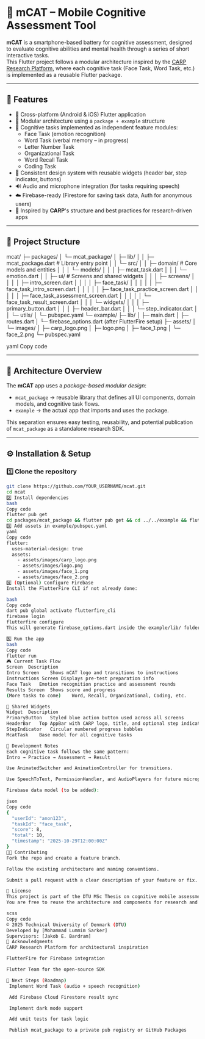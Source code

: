 # 🧠 mCAT – Mobile Cognitive Assessment Tool

**mCAT** is a smartphone-based battery for cognitive assessment, designed to evaluate cognitive abilities and mental health through a series of short interactive tasks.  
This Flutter project follows a modular architecture inspired by the [CARP Research Platform](https://github.com/cph-cachet/carp.sensing-flutter), where each cognitive task (Face Task, Word Task, etc.) is implemented as a reusable Flutter package.

---

## 🚀 Features

- 📱 Cross-platform (Android & iOS) Flutter application
- 🧩 Modular architecture using a `package + example` structure
- 🧠 Cognitive tasks implemented as independent feature modules:
  - Face Task (emotion recognition)
  - Word Task (verbal memory – in progress)
  - Letter Number Task
  - Organizational Task
  - Word Recall Task
  - Coding Task
- 🎨 Consistent design system with reusable widgets (header bar, step indicator, buttons)
- 🔊 Audio and microphone integration (for tasks requiring speech)
- ☁️ Firebase-ready (Firestore for saving task data, Auth for anonymous users)
- 🧰 Inspired by **CARP**'s structure and best practices for research-driven apps

---

## 🧱 Project Structure

mcat/
├─ packages/
│ └─ mcat_package/
│ ├─ lib/
│ │ ├─ mcat_package.dart # Library entry point
│ │ └─ src/
│ │ ├─ domain/ # Core models and entities
│ │ │ └─ models/
│ │ │ ├─ mcat_task.dart
│ │ │ └─ emotion.dart
│ │ ├─ ui/ # Screens and shared widgets
│ │ │ ├─ screens/
│ │ │ │ ├─ intro_screen.dart
│ │ │ │ ├─ face_task/
│ │ │ │ │ ├─ face_task_intro_screen.dart
│ │ │ │ │ ├─ face_task_practice_screen.dart
│ │ │ │ │ ├─ face_task_assessment_screen.dart
│ │ │ │ │ └─ face_task_result_screen.dart
│ │ │ └─ widgets/
│ │ │ ├─ primary_button.dart
│ │ │ ├─ header_bar.dart
│ │ │ └─ step_indicator.dart
│ │ └─ utils/
│ └─ pubspec.yaml
└─ example/
├─ lib/
│ ├─ main.dart
│ ├─ routes.dart
│ └─ firebase_options.dart (after FlutterFire setup)
├─ assets/
│ └─ images/
│ ├─ carp_logo.png
│ ├─ logo.png
│ ├─ face_1.png
│ └─ face_2.png
└─ pubspec.yaml

yaml
Copy code

---

## 🧩 Architecture Overview

The **mCAT** app uses a *package-based modular design*:
- `mcat_package` → reusable library that defines all UI components, domain models, and cognitive task flows.
- `example` → the actual app that imports and uses the package.

This separation ensures easy testing, reusability, and potential publication of `mcat_package` as a standalone research SDK.

---

## ⚙️ Installation & Setup

### 1️⃣ Clone the repository
```bash
git clone https://github.com/YOUR_USERNAME/mcat.git
cd mcat
2️⃣ Install dependencies
bash
Copy code
flutter pub get
cd packages/mcat_package && flutter pub get && cd ../../example && flutter pub get
3️⃣ Add assets in example/pubspec.yaml
yaml
Copy code
flutter:
  uses-material-design: true
  assets:
    - assets/images/carp_logo.png
    - assets/images/logo.png
    - assets/images/face_1.png
    - assets/images/face_2.png
4️⃣ (Optional) Configure Firebase
Install the FlutterFire CLI if not already done:

bash
Copy code
dart pub global activate flutterfire_cli
firebase login
flutterfire configure
This will generate firebase_options.dart inside the example/lib/ folder.

5️⃣ Run the app
bash
Copy code
flutter run
🎮 Current Task Flow
Screen	Description
Intro Screen	Shows mCAT logo and transitions to instructions
Instructions Screen	Displays pre-test preparation info
Face Task	Emotion recognition practice and assessment rounds
Results Screen	Shows score and progress
(More tasks to come)	Word, Recall, Organizational, Coding, etc.

🧰 Shared Widgets
Widget	Description
PrimaryButton	Styled blue action button used across all screens
HeaderBar	Top AppBar with CARP logo, title, and optional step indicator
StepIndicator	Circular numbered progress bubbles
McatTask	Base model for all cognitive tasks

🧪 Development Notes
Each cognitive task follows the same pattern:
Intro → Practice → Assessment → Result

Use AnimatedSwitcher and AnimationController for transitions.

Use SpeechToText, PermissionHandler, and AudioPlayers for future microphone/audio tasks.

Firebase data model (to be added):

json
Copy code
{
  "userId": "anon123",
  "taskId": "face_task",
  "score": 8,
  "total": 10,
  "timestamp": "2025-10-29T12:00:00Z"
}
🧑‍💻 Contributing
Fork the repo and create a feature branch.

Follow the existing architecture and naming conventions.

Submit a pull request with a clear description of your feature or fix.

📜 License
This project is part of the DTU MSc Thesis on cognitive mobile assessment.
You are free to reuse the architecture and components for research and educational purposes with attribution.

scss
Copy code
© 2025 Technical University of Denmark (DTU)
Developed by [Mohammad Lummim Sarker]
Supervisors: [Jakob E. Bardram]
💬 Acknowledgments
CARP Research Platform for architectural inspiration

FlutterFire for Firebase integration

Flutter Team for the open-source SDK

🧩 Next Steps (Roadmap)
 Implement Word Task (audio + speech recognition)

 Add Firebase Cloud Firestore result sync

 Implement dark mode support

 Add unit tests for task logic

 Publish mcat_package to a private pub registry or GitHub Packages
